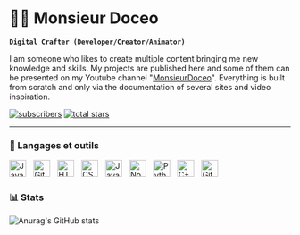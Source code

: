 # 👨‍💻 Monsieur Doceo

**`Digital Crafter (Developer/Creator/Animator)`**

I am someone who likes to create multiple content bringing me new knowledge and skills. 
My projects are published here and some of them can be presented on my Youtube channel "[MonsieurDoceo](https://www.youtube.com/channel/UCn1BkFoyCJ7UcHdWl9SqmmA)". 
Everything is built from scratch and only via the documentation of several sites and video inspiration.

<p align="left">
      <a href="https://www.youtube.com/channel/UCn1BkFoyCJ7UcHdWl9SqmmA?sub_confirmation=1">
         <img alt="subscribers" title="Abonnez-vous à Youtube" src="https://custom-icon-badges.demolab.com/youtube/channel/subscribers/UCn1BkFoyCJ7UcHdWl9SqmmA?color=%23E05D44&label=SUBSCRIBE&?logo=doceo youtube&logoColor=white&style=for-the-badge&labelColor=CE4630"/></a> 
      <a href="https://github.com/monsieurdoceo?tab=repositories&q=&type=&language=&sort=stargazers">
         <img alt="total stars" title="Mes meilleurs projets GitHub" src="https://custom-icon-badges.demolab.com/github/stars/GregDeRiz?color=55960c&style=for-the-badge&labelColor=488207&logo=star"/></a>
</p>

---

### 🧰 Langages et outils

<img align="left" alt="Java" width="30px" style="padding-right:10px;" src="https://cdn.jsdelivr.net/gh/devicons/devicon/icons/java/java-original.svg"/>
<img align="left" alt="Git" width="30px" style="padding-right:10px;" src="https://cdn.jsdelivr.net/gh/devicons/devicon/icons/git/git-original.svg" />
<img align="left" alt="HTML" width="30px" style="padding-right:10px;" src="https://cdn.jsdelivr.net/gh/devicons/devicon/icons/html5/html5-plain.svg" />
<img align="left" alt="CSS" width="30px" style="padding-right:10px;" src="https://cdn.jsdelivr.net/gh/devicons/devicon/icons/css3/css3-plain.svg" />
<img align="left" alt="JavaScript" width="30px" style="padding-right:10px;" src="https://cdn.jsdelivr.net/gh/devicons/devicon/icons/javascript/javascript-plain.svg" />
<img align="left" alt="NodeJS" width="30px" style="padding-right:10px;" src="https://cdn.jsdelivr.net/gh/devicons/devicon/icons/nodejs/nodejs-original.svg" />
<img align="left" alt="Python" width="30px" style="padding-right:10px;" src="https://cdn.jsdelivr.net/gh/devicons/devicon/icons/python/python-plain.svg" />
<img align="left" alt="C++" width="30px" style="padding-right:10px;" src="https://cdn.jsdelivr.net/gh/devicons/devicon/icons/cplusplus/cplusplus-original.svg" />
<img align="left" alt="GitHub" width="30px" style="padding-right:10px;" src="https://cdn.jsdelivr.net/gh/devicons/devicon/icons/github/github-original.svg" />
<br />

#

### 📊 Stats

![Anurag's GitHub stats](https://github-readme-stats.vercel.app/api?username=monsieurdoceo&theme=flag-india&show_icons=true)
